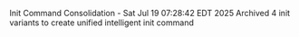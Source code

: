 Init Command Consolidation - Sat Jul 19 07:28:42 EDT 2025
Archived 4 init variants to create unified intelligent init command
